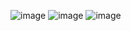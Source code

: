 ![image](https://github.com/nthnlgmz/imgs/assets/143614589/d673fd73-0380-4061-ba97-f69001d4a9ff)
![image](https://github.com/nthnlgmz/imgs/assets/143614589/88752d5a-be7a-4667-8361-136ec1eef128)
![image](https://github.com/nthnlgmz/imgs/assets/143614589/b72a65c4-ed24-4eae-8710-ef62002eb309)

